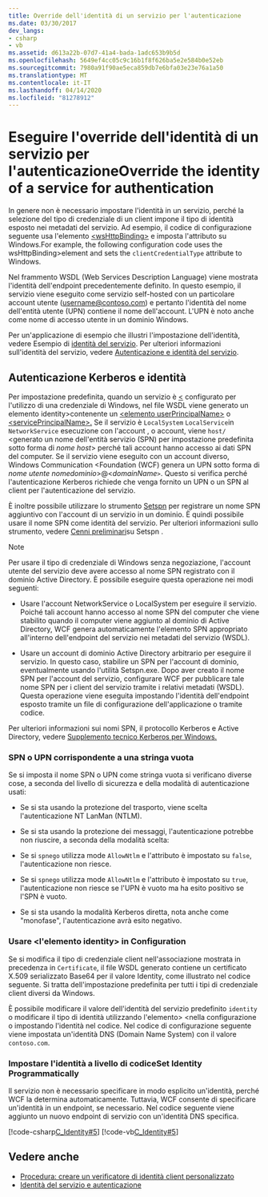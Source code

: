 ```yaml
---
title: Override dell'identità di un servizio per l'autenticazione
ms.date: 03/30/2017
dev_langs:
- csharp
- vb
ms.assetid: d613a22b-07d7-41a4-bada-1adc653b9b5d
ms.openlocfilehash: 5649ef4cc05c9c16b1f8f626ba5e2e584b0e52eb
ms.sourcegitcommit: 7980a91f90ae5eca859db7e6bfa03e23e76a1a50
ms.translationtype: MT
ms.contentlocale: it-IT
ms.lasthandoff: 04/14/2020
ms.locfileid: "81278912"
---
```

# <a name="override-the-identity-of-a-service-for-authentication"></a>Eseguire l'override dell'identità di un servizio per l'autenticazioneOverride the identity of a service for authentication

In genere non è necessario impostare l'identità in un servizio, perché la selezione del tipo di credenziale di un client impone il tipo di identità esposto nei metadati del servizio. Ad esempio, il codice di configurazione seguente usa l'elemento [ \<wsHttpBinding>](../../configure-apps/file-schema/wcf/wshttpbinding.md) e imposta l'attributo su Windows.For example, the following configuration code uses the wsHttpBinding>element and sets the `clientCredentialType` attribute to Windows.  

 Nel frammento WSDL (Web Services Description Language) viene mostrata l'identità dell'endpoint precedentemente definito. In questo esempio, il servizio viene eseguito come servizio self-hosted con un particolare account utente (username@contoso.com) e pertanto l'identità del nome dell'entità utente (UPN) contiene il nome dell'account. L'UPN è noto anche come nome di accesso utente in un dominio Windows.  

 Per un'applicazione di esempio che illustri l'impostazione dell'identità, vedere Esempio di [identità del servizio](../samples/service-identity-sample.md). Per ulteriori informazioni sull'identità del servizio, vedere [Autenticazione e identità del servizio](../feature-details/service-identity-and-authentication.md).  
  
## <a name="kerberos-authentication-and-identity"></a>Autenticazione Kerberos e identità  
 Per impostazione predefinita, quando un servizio è [ \<](../../configure-apps/file-schema/wcf/identity.md) configurato per l'utilizzo di una credenziale di Windows, nel file WSDL viene generato un elemento identity>contenente un [ \<elemento userPrincipalName>](../../configure-apps/file-schema/wcf/userprincipalname.md) o [ \<servicePrincipalName>.](../../configure-apps/file-schema/wcf/serviceprincipalname.md) Se il servizio è `LocalSystem` `LocalService`in `NetworkService` esecuzione con l'account , o account, viene `host/` \<generato un nome dell'entità servizio (SPN) per impostazione predefinita sotto forma di *nome host*> perché tali account hanno accesso ai dati SPN del computer. Se il servizio viene eseguito con un account diverso, Windows Communication \<Foundation (WCF) genera un UPN sotto forma di *nome utente nomedominio*>@<*domainName*`>`. Questo si verifica perché l'autenticazione Kerberos richiede che venga fornito un UPN o un SPN al client per l'autenticazione del servizio.  
  
 È inoltre possibile utilizzare lo strumento [Setspn](https://docs.microsoft.com/previous-versions/windows/it-pro/windows-server-2008-R2-and-2008/cc731241(v=ws.10)?redirectedfrom=MSDN) per registrare un nome SPN aggiuntivo con l'account di un servizio in un dominio. È quindi possibile usare il nome SPN come identità del servizio. Per ulteriori informazioni sullo strumento, vedere [Cenni preliminari](https://docs.microsoft.com/previous-versions/windows/it-pro/windows-server-2003/cc773257(v=ws.10))su Setspn .  
  
> [!NOTE]
> Per usare il tipo di credenziale di Windows senza negoziazione, l'account utente del servizio deve avere accesso al nome SPN registrato con il dominio Active Directory. È possibile eseguire questa operazione nei modi seguenti:  
  
- Usare l'account NetworkService o LocalSystem per eseguire il servizio. Poiché tali account hanno accesso al nome SPN del computer che viene stabilito quando il computer viene aggiunto al dominio di Active Directory, WCF genera automaticamente l'elemento SPN appropriato all'interno dell'endpoint del servizio nei metadati del servizio (WSDL).  
  
- Usare un account di dominio Active Directory arbitrario per eseguire il servizio. In questo caso, stabilire un SPN per l'account di dominio, eventualmente usando l'utilità Setspn.exe. Dopo aver creato il nome SPN per l'account del servizio, configurare WCF per pubblicare tale nome SPN per i client del servizio tramite i relativi metadati (WSDL). Questa operazione viene eseguita impostando l'identità dell'endpoint esposto tramite un file di configurazione dell'applicazione o tramite codice.  
  
 Per ulteriori informazioni sui nomi SPN, il protocollo Kerberos e Active Directory, vedere [Supplemento tecnico Kerberos per Windows.](https://docs.microsoft.com/previous-versions/msp-n-p/ff649429(v=pandp.10))  
  
### <a name="when-spn-or-upn-equals-the-empty-string"></a>SPN o UPN corrispondente a una stringa vuota  
 Se si imposta il nome SPN o UPN come stringa vuota si verificano diverse cose, a seconda del livello di sicurezza e della modalità di autenticazione usati:  
  
- Se si sta usando la protezione del trasporto, viene scelta l'autenticazione NT LanMan (NTLM).  
  
- Se si sta usando la protezione dei messaggi, l'autenticazione potrebbe non riuscire, a seconda della modalità scelta:  
  
- Se si `spnego` utilizza mode `AllowNtlm` e l'attributo è impostato su `false`, l'autenticazione non riesce.  
  
- Se si `spnego` utilizza mode `AllowNtlm` e l'attributo è impostato su `true`, l'autenticazione non riesce se l'UPN è vuoto ma ha esito positivo se l'SPN è vuoto.  
  
- Se si sta usando la modalità Kerberos diretta, nota anche come "monofase", l'autenticazione avrà esito negativo.  
  
### <a name="use-the-identity-element-in-configuration"></a>Usare \<l'elemento identity> in Configuration  
 Se si modifica il tipo di credenziale client nell'associazione mostrata in precedenza in `Certificate`, il file WSDL generato contiene un certificato X.509 serializzato Base64 per il valore Identity, come illustrato nel codice seguente. Si tratta dell'impostazione predefinita per tutti i tipi di credenziale client diversi da Windows.  

 È possibile modificare il valore dell'identità del servizio predefinito `identity` o modificare il tipo di identità utilizzando l'elemento> <nella configurazione o impostando l'identità nel codice. Nel codice di configurazione seguente viene impostata un'identità DNS (Domain Name System) con il valore `contoso.com`.  

### <a name="set-identity-programmatically"></a>Impostare l'identità a livello di codiceSet Identity Programmatically  
 Il servizio non è necessario specificare in modo esplicito un'identità, perché WCF la determina automaticamente. Tuttavia, WCF consente di specificare un'identità in un endpoint, se necessario. Nel codice seguente viene aggiunto un nuovo endpoint di servizio con un'identità DNS specifica.  
  
 [!code-csharp[C_Identity#5](../../../../samples/snippets/csharp/VS_Snippets_CFX/c_identity/cs/source.cs#5)]
 [!code-vb[C_Identity#5](../../../../samples/snippets/visualbasic/VS_Snippets_CFX/c_identity/vb/source.vb#5)]  
  
## <a name="see-also"></a>Vedere anche

- [Procedura: creare un verificatore di identità client personalizzato](how-to-create-a-custom-client-identity-verifier.md)
- [Identità del servizio e autenticazione](../feature-details/service-identity-and-authentication.md)
